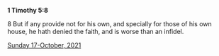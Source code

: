 **1 Timothy 5:8**

8 But if any provide not for his own, and specially for those of his own house, he hath denied the faith, and is worse than an infidel.

[Sunday 17-October, 2021](https://t.me/s/daily_scripture)
